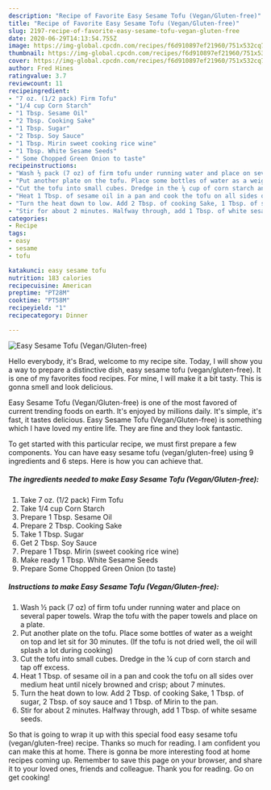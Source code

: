 ```yaml
---
description: "Recipe of Favorite Easy Sesame Tofu (Vegan/Gluten-free)"
title: "Recipe of Favorite Easy Sesame Tofu (Vegan/Gluten-free)"
slug: 2197-recipe-of-favorite-easy-sesame-tofu-vegan-gluten-free
date: 2020-06-29T14:13:54.755Z
image: https://img-global.cpcdn.com/recipes/f6d910897ef21960/751x532cq70/easy-sesame-tofu-vegangluten-free-recipe-main-photo.jpg
thumbnail: https://img-global.cpcdn.com/recipes/f6d910897ef21960/751x532cq70/easy-sesame-tofu-vegangluten-free-recipe-main-photo.jpg
cover: https://img-global.cpcdn.com/recipes/f6d910897ef21960/751x532cq70/easy-sesame-tofu-vegangluten-free-recipe-main-photo.jpg
author: Fred Hines
ratingvalue: 3.7
reviewcount: 11
recipeingredient:
- "7 oz. (1/2 pack) Firm Tofu"
- "1/4 cup Corn Starch"
- "1 Tbsp. Sesame Oil"
- "2 Tbsp. Cooking Sake"
- "1 Tbsp. Sugar"
- "2 Tbsp. Soy Sauce"
- "1 Tbsp. Mirin sweet cooking rice wine"
- "1 Tbsp. White Sesame Seeds"
- " Some Chopped Green Onion to taste"
recipeinstructions:
- "Wash ½ pack (7 oz) of firm tofu under running water and place on several paper towels. Wrap the tofu with the paper towels and place on a plate."
- "Put another plate on the tofu. Place some bottles of water as a weight on top and let sit for 30 minutes. (If the tofu is not dried well, the oil will splash a lot during cooking)"
- "Cut the tofu into small cubes. Dredge in the ¼ cup of corn starch and tap off excess."
- "Heat 1 Tbsp. of sesame oil in a pan and cook the tofu on all sides over medium heat until nicely browned and crisp; about 7 minutes."
- "Turn the heat down to low. Add 2 Tbsp. of cooking Sake, 1 Tbsp. of sugar, 2 Tbsp. of soy sauce and 1 Tbsp. of Mirin to the pan."
- "Stir for about 2 minutes. Halfway through, add 1 Tbsp. of white sesame seeds."
categories:
- Recipe
tags:
- easy
- sesame
- tofu

katakunci: easy sesame tofu 
nutrition: 183 calories
recipecuisine: American
preptime: "PT28M"
cooktime: "PT58M"
recipeyield: "1"
recipecategory: Dinner

---
```



![Easy Sesame Tofu (Vegan/Gluten-free)](https://img-global.cpcdn.com/recipes/f6d910897ef21960/751x532cq70/easy-sesame-tofu-vegangluten-free-recipe-main-photo.jpg)

Hello everybody, it's Brad, welcome to my recipe site. Today, I will show you a way to prepare a distinctive dish, easy sesame tofu (vegan/gluten-free). It is one of my favorites food recipes. For mine, I will make it a bit tasty. This is gonna smell and look delicious.

Easy Sesame Tofu (Vegan/Gluten-free) is one of the most favored of current trending foods on earth. It's enjoyed by millions daily. It's simple, it's fast, it tastes delicious. Easy Sesame Tofu (Vegan/Gluten-free) is something which I have loved my entire life. They are fine and they look fantastic.




To get started with this particular recipe, we must first prepare a few components. You can have easy sesame tofu (vegan/gluten-free) using 9 ingredients and 6 steps. Here is how you can achieve that.

<!--inarticleads1-->

##### The ingredients needed to make Easy Sesame Tofu (Vegan/Gluten-free):

1. Take 7 oz. (1/2 pack) Firm Tofu
1. Take 1/4 cup Corn Starch
1. Prepare 1 Tbsp. Sesame Oil
1. Prepare 2 Tbsp. Cooking Sake
1. Take 1 Tbsp. Sugar
1. Get 2 Tbsp. Soy Sauce
1. Prepare 1 Tbsp. Mirin (sweet cooking rice wine)
1. Make ready 1 Tbsp. White Sesame Seeds
1. Prepare  Some Chopped Green Onion (to taste)




<!--inarticleads2-->

##### Instructions to make Easy Sesame Tofu (Vegan/Gluten-free):

1. Wash ½ pack (7 oz) of firm tofu under running water and place on several paper towels. Wrap the tofu with the paper towels and place on a plate.
1. Put another plate on the tofu. Place some bottles of water as a weight on top and let sit for 30 minutes. (If the tofu is not dried well, the oil will splash a lot during cooking)
1. Cut the tofu into small cubes. Dredge in the ¼ cup of corn starch and tap off excess.
1. Heat 1 Tbsp. of sesame oil in a pan and cook the tofu on all sides over medium heat until nicely browned and crisp; about 7 minutes.
1. Turn the heat down to low. Add 2 Tbsp. of cooking Sake, 1 Tbsp. of sugar, 2 Tbsp. of soy sauce and 1 Tbsp. of Mirin to the pan.
1. Stir for about 2 minutes. Halfway through, add 1 Tbsp. of white sesame seeds.




So that is going to wrap it up with this special food easy sesame tofu (vegan/gluten-free) recipe. Thanks so much for reading. I am confident you can make this at home. There is gonna be more interesting food at home recipes coming up. Remember to save this page on your browser, and share it to your loved ones, friends and colleague. Thank you for reading. Go on get cooking!
